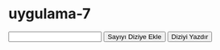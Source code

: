 # uygulama-7
<html>
<head>
<script language="javascript">
























</script>
</head>
<body>
<form name="form1"> 
<input type="text" name="TxtSayi" id="dizi"/> 

<input type="Button" value="Sayıyı Diziye Ekle" name="SayiEkle" onclick="ekle()" />
<input type="Button" value="Diziyi Yazdır" name="DiziYaz" onclick="yaz()" />
</form>
</body>
</html>
